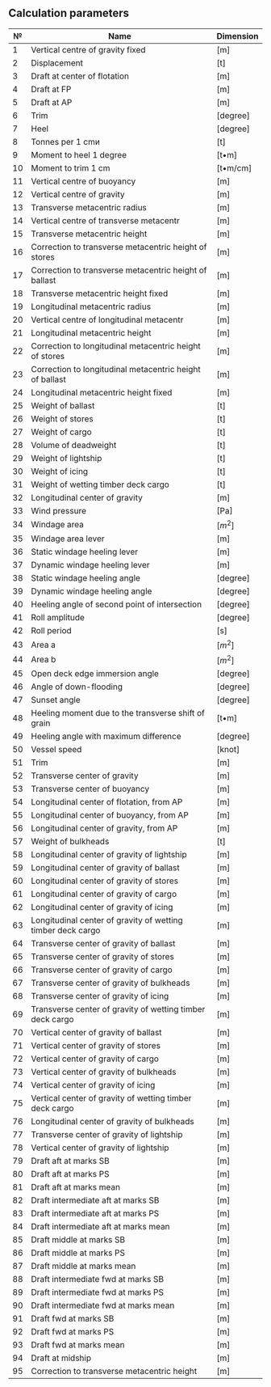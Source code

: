 ## Calculation parameters
| №   | Name                                                        | Dimension |
| --- | ----------------------------------------------------------- | --------- |
| 1   | Vertical centre of gravity fixed                            | [m]       |
| 2   | Displacement                                                | [t]       |
| 3   | Draft at center of flotation                                | [m]       |
| 4   | Draft at FP                                                 | [m]       |
| 5   | Draft at AP                                                 | [m]       |
| 6   | Trim                                                        | [degree]  |
| 7   | Heel                                                        | [degree]  |
| 8   | Tonnes per 1 cmи                                            | [t]       |
| 9   | Moment to heel 1 degree                                     | [t•m]     |
| 10  | Moment to trim 1 cm                                         | [t•m/cm]  |
| 11  | Vertical centre of buoyancy                                 | [m]       |
| 12  | Vertical centre of gravity                                  | [m]       |
| 13  | Transverse metacentric radius                               | [m]       |
| 14  | Vertical centre of transverse metacentr                     | [m]       |
| 15  | Transverse metacentric height                               | [m]       |
| 16  | Correction to transverse metacentric height of stores       | [m]       |
| 17  | Correction to transverse metacentric height of ballast      | [m]       |
| 18  | Transverse metacentric height fixed                         | [m]       |
| 19  | Longitudinal metacentric radius                             | [m]       |
| 20  | Vertical centre of longitudinal metacentr                   | [m]       |
| 21  | Longitudinal metacentric height                             | [m]       |
| 22  | Correction to longitudinal metacentric height of stores     | [m]       |
| 23  | Correction to longitudinal metacentric height of ballast    | [m]       |
| 24  | Longitudinal metacentric height fixed                       | [m]       |
| 25  | Weight of ballast                                           | [t]       |
| 26  | Weight of stores                                            | [t]       |
| 27  | Weight of cargo                                             | [t]       |
| 28  | Volume of deadweight                                        | [t]       |
| 29  | Weight of lightship                                         | [t]       |
| 30  | Weight of icing                                             | [t]       |
| 31  | Weight of wetting timber deck cargo                         | [t]       |
| 32  | Longitudinal center of gravity                              | [m]       |
| 33  | Wind pressure                                               | [Pa]      |
| 34  | Windage area                                                | $[m^2]$   |
| 35  | Windage area lever                                          | [m]       |
| 36  | Static windage heeling lever                                | [m]       |
| 37  | Dynamic windage heeling lever                               | [m]       |
| 38  | Static windage heeling angle                                | [degree]  |
| 39  | Dynamic windage heeling angle                               | [degree]  |
| 40  | Heeling angle of second point of intersection               | [degree]  |
| 41  | Roll amplitude                                              | [degree]  |
| 42  | Roll period                                                 | [s]       |
| 43  | Area  a                                                     | $[m^2]$   |
| 44  | Area  b                                                     | $[m^2]$   |
| 45  | Open deck edge immersion angle                              | [degree]  |
| 46  | Angle of down-flooding                                      | [degree]  |
| 47  | Sunset angle                                                | [degree]  |
| 48  | Heeling moment due to the transverse shift of grain         | [t•m]     |
| 49  | Heeling angle with maximum difference                       | [degree]  |
| 50  | Vessel speed                                                | [knot]    |
| 51  | Trim                                                        | [m]       |
| 52  | Transverse center of gravity                                | [m]       |
| 53  | Transverse center of buoyancy                               | [m]       |
| 54  | Longitudinal center of flotation, from AP                   | [m]       |
| 55  | Longitudinal center of buoyancy, from AP                    | [m]       |
| 56  | Longitudinal center of gravity, from AP                     | [m]       |
| 57  | Weight of bulkheads                                         | [t]       |
| 58  | Longitudinal center of gravity of lightship                 | [m]       |
| 59  | Longitudinal center of gravity of ballast                   | [m]       |
| 60  | Longitudinal center of gravity of stores                    | [m]       |
| 61  | Longitudinal center of gravity of cargo                     | [m]       |
| 62  | Longitudinal center of gravity of icing                     | [m]       |
| 63  | Longitudinal center of gravity of wetting timber deck cargo | [m]       |
| 64  | Transverse center of gravity of ballast                     | [m]       |
| 65  | Transverse center of gravity of stores                      | [m]       |
| 66  | Transverse center of gravity of cargo                       | [m]       |
| 67  | Transverse center of gravity of bulkheads                   | [m]       |
| 68  | Transverse center of gravity of icing                       | [m]       |
| 69  | Transverse center of gravity of wetting timber deck cargo   | [m]       |
| 70  | Vertical center of gravity of ballast                       | [m]       |
| 71  | Vertical center of gravity of stores                        | [m]       |
| 72  | Vertical center of gravity of cargo                         | [m]       |
| 73  | Vertical center of gravity of bulkheads                     | [m]       |
| 74  | Vertical center of gravity of icing                         | [m]       |
| 75  | Vertical center of gravity of wetting timber deck cargo     | [m]       |
| 76  | Longitudinal center of gravity of bulkheads                 | [m]       |
| 77  | Transverse center of gravity of lightship                   | [m]       |
| 78  | Vertical center of gravity of lightship                     | [m]       |
| 79  | Draft aft at marks SB                                       | [m]       |
| 80  | Draft aft at marks PS                                       | [m]       |
| 81  | Draft aft at marks mean                                     | [m]       |
| 82  | Draft intermediate aft at marks SB                          | [m]       |
| 83  | Draft intermediate aft at marks PS                          | [m]       |
| 84  | Draft intermediate aft at marks mean                        | [m]       |
| 85  | Draft middle at marks SB                                    | [m]       |
| 86  | Draft middle at marks PS                                    | [m]       |
| 87  | Draft middle at marks mean                                  | [m]       |
| 88  | Draft intermediate fwd at marks SB                          | [m]       |
| 89  | Draft intermediate fwd at marks PS                          | [m]       |
| 90  | Draft intermediate fwd at marks mean                        | [m]       |
| 91  | Draft fwd at marks SB                                       | [m]       |
| 92  | Draft fwd at marks PS                                       | [m]       |
| 93  | Draft fwd at marks mean                                     | [m]       |
| 94  | Draft at midship                                            | [m]       |
| 95  | Correction to transverse metacentric height                 | [m]       |